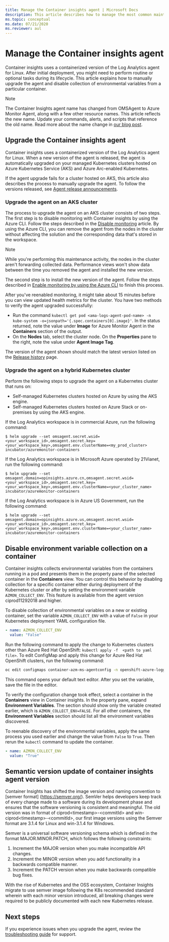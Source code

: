 ```yaml
---
title: Manage the Container insights agent | Microsoft Docs
description: This article describes how to manage the most common maintenance tasks with the containerized Log Analytics agent used by Container insights.
ms.topic: conceptual
ms.date: 07/21/2020
ms.reviewer: aul
---
```


# Manage the Container insights agent

Container insights uses a containerized version of the Log Analytics agent for Linux. After initial deployment, you might need to perform routine or optional tasks during its lifecycle. This article explains how to manually upgrade the agent and disable collection of environmental variables from a particular container.

>[!NOTE]
>The Container Insights agent name has changed from OMSAgent to Azure Monitor Agent, along with a few other resource names. This article reflects the new name. Update your commands, alerts, and scripts that reference the old name. Read more about the name change in [our blog post](https://techcommunity.microsoft.com/t5/azure-monitor-status-archive/name-update-for-agent-and-associated-resources-in-azure-monitor/ba-p/3576810).
>

## Upgrade the Container insights agent

Container insights uses a containerized version of the Log Analytics agent for Linux. When a new version of the agent is released, the agent is automatically upgraded on your managed Kubernetes clusters hosted on Azure Kubernetes Service (AKS) and Azure Arc-enabled Kubernetes.

If the agent upgrade fails for a cluster hosted on AKS, this article also describes the process to manually upgrade the agent. To follow the versions released, see [Agent release announcements](https://aka.ms/ci-logs-agent-release-notes).

### Upgrade the agent on an AKS cluster

The process to upgrade the agent on an AKS cluster consists of two steps. The first step is to disable monitoring with Container insights by using the Azure CLI. Follow the steps described in the [Disable monitoring](container-insights-optout.md?#azure-cli) article. By using the Azure CLI, you can remove the agent from the nodes in the cluster without affecting the solution and the corresponding data that's stored in the workspace.

>[!NOTE]
>While you're performing this maintenance activity, the nodes in the cluster aren't forwarding collected data. Performance views won't show data between the time you removed the agent and installed the new version.
>

The second step is to install the new version of the agent. Follow the steps described in [Enable monitoring by using the Azure CLI](container-insights-enable-new-cluster.md#enable-using-azure-cli) to finish this process.

After you've reenabled monitoring, it might take about 15 minutes before you can view updated health metrics for the cluster. You have two methods to verify the agent upgraded successfully:

* Run the command `kubectl get pod <ama-logs-agent-pod-name> -n kube-system -o=jsonpath='{.spec.containers[0].image}'`. In the status returned, note the value under **Image** for Azure Monitor Agent in the **Containers** section of the output.
* On the **Nodes** tab, select the cluster node. On the **Properties** pane to the right, note the value under **Agent Image Tag**.

The version of the agent shown should match the latest version listed on the [Release history](https://github.com/microsoft/docker-provider/tree/ci_feature_prod) page.

### Upgrade the agent on a hybrid Kubernetes cluster

Perform the following steps to upgrade the agent on a Kubernetes cluster that runs on:

* Self-managed Kubernetes clusters hosted on Azure by using the AKS engine.
* Self-managed Kubernetes clusters hosted on Azure Stack or on-premises by using the AKS engine.

If the Log Analytics workspace is in commercial Azure, run the following command:

```console
$ helm upgrade --set omsagent.secret.wsid=<your_workspace_id>,omsagent.secret.key=<your_workspace_key>,omsagent.env.clusterName=<my_prod_cluster> incubator/azuremonitor-containers
```

If the Log Analytics workspace is in Microsoft Azure operated by 21Vianet, run the following command:

```console
$ helm upgrade --set omsagent.domain=opinsights.azure.cn,omsagent.secret.wsid=<your_workspace_id>,omsagent.secret.key=<your_workspace_key>,omsagent.env.clusterName=<your_cluster_name> incubator/azuremonitor-containers
```

If the Log Analytics workspace is in Azure US Government, run the following command:

```console
$ helm upgrade --set omsagent.domain=opinsights.azure.us,omsagent.secret.wsid=<your_workspace_id>,omsagent.secret.key=<your_workspace_key>,omsagent.env.clusterName=<your_cluster_name> incubator/azuremonitor-containers
```

## Disable environment variable collection on a container

Container insights collects environmental variables from the containers running in a pod and presents them in the property pane of the selected container in the **Containers** view. You can control this behavior by disabling collection for a specific container either during deployment of the Kubernetes cluster or after by setting the environment variable `AZMON_COLLECT_ENV`. This feature is available from the agent version ciprod11292018 and higher.

To disable collection of environmental variables on a new or existing container, set the variable `AZMON_COLLECT_ENV` with a value of `False` in your Kubernetes deployment YAML configuration file.

```yaml
- name: AZMON_COLLECT_ENV  
  value: "False"  
```

Run the following command to apply the change to Kubernetes clusters other than Azure Red Hat OpenShift: `kubectl apply -f  <path to yaml file>`. To edit ConfigMap and apply this change for Azure Red Hat OpenShift clusters, run the following command:

```bash
oc edit configmaps container-azm-ms-agentconfig -n openshift-azure-logging
```

This command opens your default text editor. After you set the variable, save the file in the editor.

To verify the configuration change took effect, select a container in the **Containers** view in Container insights. In the property pane, expand **Environment Variables**. The section should show only the variable created earlier, which is `AZMON_COLLECT_ENV=FALSE`. For all other containers, the **Environment Variables** section should list all the environment variables discovered.

To reenable discovery of the environmental variables, apply the same process you used earlier and change the value from `False` to `True`. Then rerun the `kubectl` command to update the container.

```yaml
- name: AZMON_COLLECT_ENV  
  value: "True"  
```  
## Semantic version update of container insights agent version

Container Insights has shifted the image version and naming convention to [semver format] (https://semver.org/). SemVer helps developers keep track of every change made to a software during its development phase and ensures that the software versioning is consistent and meaningful. The old version was in format of ciprod\<timestamp\>-\<commitId\> and win-ciprod\<timestamp\>-\<commitId\>, our first image versions using the Semver format are 3.1.4 for Linux and win-3.1.4 for Windows. 

Semver is a universal software versioning schema which is defined in the format MAJOR.MINOR.PATCH, which follows the following constraints: 

1. Increment the MAJOR version when you make incompatible API changes. 
2. Increment the MINOR version when you add functionality in a backwards compatible manner. 
3. Increment the PATCH version when you make backwards compatible bug fixes.
  
With the rise of Kubernetes and the OSS ecosystem, Container Insights migrate to use semver image following the K8s recommended standard wherein with each minor version introduced, all breaking changes were required to be publicly documented with each new Kubernetes release.   

## Next steps

If you experience issues when you upgrade the agent, review the [troubleshooting guide](container-insights-troubleshoot.md) for support.

